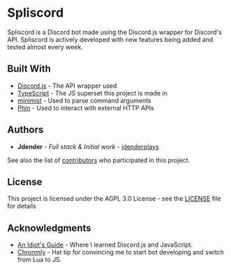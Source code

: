 # Spliscord
Spliscord is a Discord bot made using the Discord.js wrapper for Discord's API. Spliscord is actively developed with new features being added and tested almost every week.

## Built With

* [Discord.js](https://discord.js.org) - The API wrapper used
* [TypeScript](https://www.typescriptlang.org/) - The JS superset this project is made in
* [minimist](https://github.com/substack/minimist) - Used to parse command arguments
* [Phin](https://github.com/ethanent/phin) - Used to interact with external HTTP APIs

## Authors

* **Jdender** - *Full stack & Initial work* - [jdenderplays](https://github.com/jdenderplays)

See also the list of [contributors](https://github.com/jdenderplays/Spliscord/contributors) who participated in this project.

## License

This project is licensed under the AGPL 3.0 License - see the [LICENSE](LICENSE) file for details

## Acknowledgments

* [An Idiot's Guide](https://anidiots.guide/) - Where I learned Discord.js and JavaScript.
* [Chronmly](https://github.com/Chronomly) - Hat tip for convincing me to start bot developing and switch from Lua to JS.